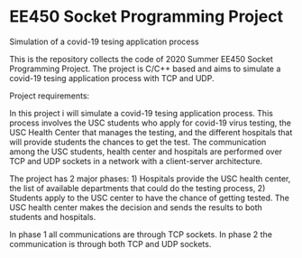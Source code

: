 # EE450 Socket Programming Project
Simulation of a covid-19 tesing application process

This is the repository collects the code of 2020 Summer EE450 Socket Programming Project. The project is C/C++ based and aims to simulate a covid-19 tesing application process with TCP and UDP.

Project requirements:

In this project i will simulate a covid-19 tesing application process. This process involves the USC students who apply for covid-19 virus testing, the USC Health Center that manages the testing, and the different hospitals that will provide students the chances to get the test. The communication among the USC students, health center and hospitals are performed over TCP and UDP sockets in a network with a client-server architecture.

The project has 2 major phases: 1) Hospitals provide the USC health center, the list of available departments that could do the testing process, 2) Students apply to the USC center to have the chance of getting tested. The USC health center makes the decision and sends the results to both students and hospitals.

In phase 1 all communications are through TCP sockets.
In phase 2 the communication is through both TCP and UDP sockets. 




